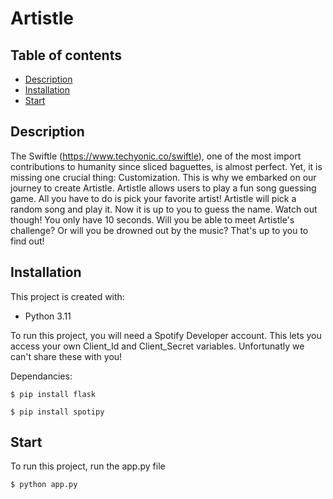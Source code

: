 # Artistle

## Table of contents
* [Description](#Description)
* [Installation](#Installation)
* [Start](#Start)

## Description
The Swiftle (https://www.techyonic.co/swiftle), one of the most import contributions to humanity since sliced baguettes, is almost perfect. Yet, it is missing one crucial thing: Customization. This is why we embarked on our journey to create Artistle. Artistle allows users to play a fun song guessing game. All you have to do is pick your favorite artist! Artistle will pick a random song and play it. Now it is up to you to guess the name. Watch out though! You only have 10 seconds. Will you be able to meet Artistle's challenge? Or will you be drowned out by the music? That's up to you to find out!

## Installation
This project is created with:
* Python 3.11

To run this project, you will need a Spotify Developer account. This lets you access your own Client_Id and Client_Secret variables. Unfortunatly we can't share these with you!

Dependancies:
```
$ pip install flask
```
```
$ pip install spotipy
```
	
## Start
To run this project, run the app.py file

```
$ python app.py
```
